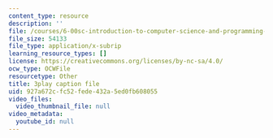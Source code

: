 ```yaml
---
content_type: resource
description: ''
file: /courses/6-00sc-introduction-to-computer-science-and-programming-spring-2011/927a672cfc52fede432a5ed0fb608055_GmkRmETGghw.srt
file_size: 54133
file_type: application/x-subrip
learning_resource_types: []
license: https://creativecommons.org/licenses/by-nc-sa/4.0/
ocw_type: OCWFile
resourcetype: Other
title: 3play caption file
uid: 927a672c-fc52-fede-432a-5ed0fb608055
video_files:
  video_thumbnail_file: null
video_metadata:
  youtube_id: null
---
```

